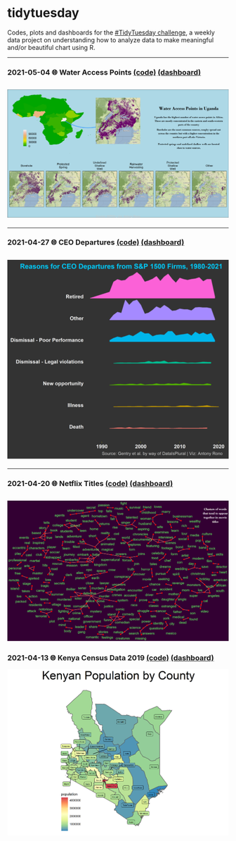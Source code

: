# tidytuesday
Codes, plots and dashboards for the [#TidyTuesday challenge](https://github.com/rfordatascience/tidytuesday), a weekly data project on understanding how to analyze data to make meaningful and/or beautiful chart using R.


---
### 2021-05-04 🌐 Water Access Points [(code)](https://github.com/AntonyRono/tidytuesday/blob/main/2021_05_04_water_acess_points/2021_05_04_tidy_tuesday.Rmd) [(dashboard)](https://antonyrono.github.io/tidytuesday/2021_05_04_tidy_tuesday_dashboard.html)

![./plots/kenya_census.png](https://github.com/AntonyRono/tidytuesday/blob/main/plots/water_access_points.png)
---
---
### 2021-04-27 🌐 CEO Departures [(code)](https://github.com/AntonyRono/tidytuesday/blob/main/2021-04-27_ceo_departures/2021_04_27_tidy_tuesday.Rmd) [(dashboard)](https://antonyrono.github.io/tidytuesday/2021_04_27_tidy_tuesday_dashboard.html)

![./plots/kenya_census.png](https://github.com/AntonyRono/tidytuesday/blob/main/plots/ceo_departures.png)
---
---
### 2021-04-20 🌐 Netflix Titles [(code)](https://github.com/AntonyRono/tidytuesday/blob/main/2021-04-20_netflix_titles/2021_04_20_tidy_tuesday.Rmd) [(dashboard)](https://antonyrono.github.io/tidytuesday/2021_04_20_tidy_tuesday_dashboard.html)

![./plots/kenya_census.png](https://github.com/AntonyRono/tidytuesday/blob/main/plots/netflix_titles.png)
---
### 2021-04-13 🌐 Kenya Census Data 2019 [(code)](https://github.com/AntonyRono/tidytuesday/blob/main/2021-04-13_Kenya_Census_Data/2021_04_13_tidy_tuesday.Rmd) [(dashboard)](https://antonyrono.github.io/tidytuesday/2021_04_13_tidy_tuesday_dashboard.html)

![./plots/kenya_census.png](https://github.com/AntonyRono/tidytuesday/blob/main/plots/kenya_census.png)
